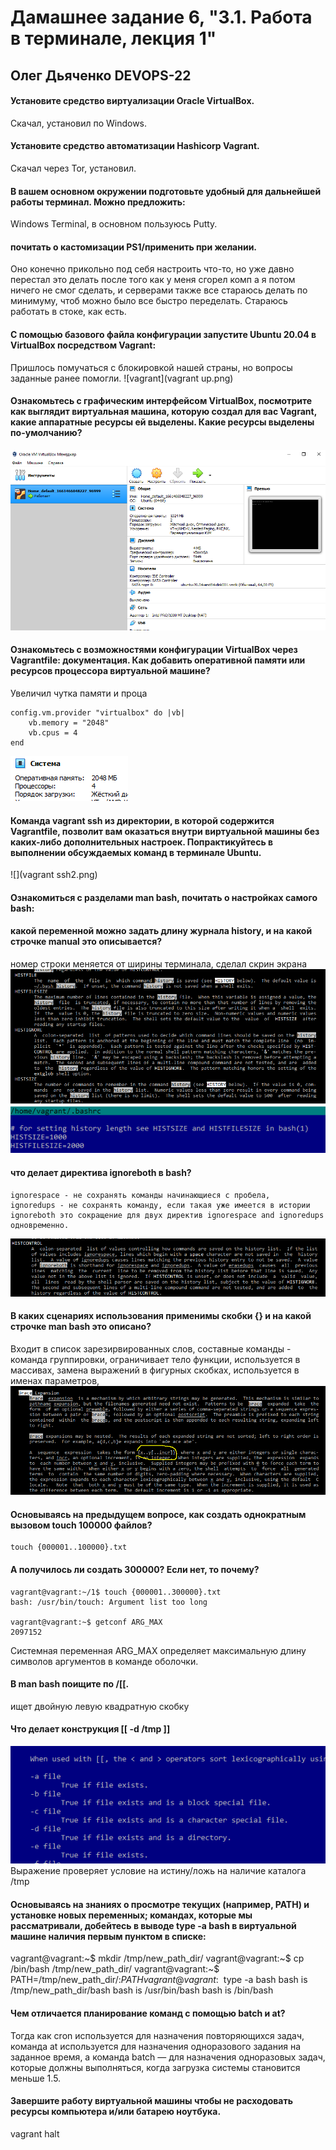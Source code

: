 # Дамашнее задание 6, "3.1. Работа в терминале, лекция 1"

## Олег Дьяченко DEVOPS-22

#### Установите средство виртуализации Oracle VirtualBox.

Скачал, установил по Windows.

#### Установите средство автоматизации Hashicorp Vagrant.

Скачал через Tor, установил.

#### В вашем основном окружении подготовьте удобный для дальнейшей работы терминал. Можно предложить:

Windows Terminal, в основном пользуюсь Putty.

#### почитать о кастомизации PS1/применить при желании.

Оно конечно прикольно под себя настроить что-то, но уже давно перестал это делать после того как у меня сгорел комп а я потом ничего не смог сделать, и серверами также все стараюсь делать по минимуму, чтоб можно было все быстро переделать. Стараюсь работать в стоке, как есть.

#### С помощью базового файла конфигурации запустите Ubuntu 20.04 в VirtualBox посредством Vagrant:

Пришлось помучаться с блокировкой нашей страны, но вопросы заданные ранее помогли.
![vagrant](vagrant up.png)

#### Ознакомьтесь с графическим интерфейсом VirtualBox, посмотрите как выглядит виртуальная машина, которую создал для вас Vagrant, какие аппаратные ресурсы ей выделены. Какие ресурсы выделены по-умолчанию?

![](virtualbox.png)

#### Ознакомьтесь с возможностями конфигурации VirtualBox через Vagrantfile: документация. Как добавить оперативной памяти или ресурсов процессора виртуальной машине?

Увеличил чутка памяти и проца

    config.vm.provider "virtualbox" do |vb|
        vb.memory = "2048"
        vb.cpus = 4
    end

![](virtualbox2.png)

#### Команда vagrant ssh из директории, в которой содержится Vagrantfile, позволит вам оказаться внутри виртуальной машины без каких-либо дополнительных настроек. Попрактикуйтесь в выполнении обсуждаемых команд в терминале Ubuntu.

![](vagrant ssh2.png)

#### Ознакомиться с разделами man bash, почитать о настройках самого bash:
#### какой переменной можно задать длину журнала history, и на какой строчке manual это описывается?
номер строки меняется от ширины терминала, сделал скрин экрана
![](history.png)
![](history2.png)

#### что делает директива ignoreboth в bash?

    ignorespace - не сохранять команды начинающиеся с пробела, 
    ignoredups - не сохранять команду, если такая уже имеется в истории
    ignoreboth это сокращение для двух директив ignorespace and ignoredups одновременно.
![](ignoreboth.png)

#### В каких сценариях использования применимы скобки {} и на какой строчке man bash это описано?

Входит в список зарезирвированных слов, cоставные команды - команда группировки, ограничивает тело функции, используется в массивах, замена выражений в фигурных скобках, используется в именах параметров,
![](brace.png)

#### Основываясь на предыдущем вопросе, как создать однократным вызовом touch 100000 файлов? 

    touch {000001..100000}.txt

#### А получилось ли создать 300000? Если нет, то почему?

    vagrant@vagrant:~/1$ touch {000001..300000}.txt
    bash: /usr/bin/touch: Argument list too long
    
    vagrant@vagrant:~$ getconf ARG_MAX
    2097152
Системная переменная ARG_MAX определяет максимальную длину символов аргументов в команде оболочки.

#### В man bash поищите по /\[\[. 

ищет двойную левую квадратную скобку

#### Что делает конструкция [[ -d /tmp ]]
![](dir.png)
Выражение проверяет условие на истину/ложь на наличие каталога /tmp

#### Основываясь на знаниях о просмотре текущих (например, PATH) и установке новых переменных; командах, которые мы рассматривали, добейтесь в выводе type -a bash в виртуальной машине наличия первым пунктом в списке:

vagrant@vagrant:~$ mkdir /tmp/new_path_dir/
vagrant@vagrant:~$ cp /bin/bash /tmp/new_path_dir/
vagrant@vagrant:~$ PATH=/tmp/new_path_dir/:$PATH
vagrant@vagrant:~$ type -a bash
bash is /tmp/new_path_dir/bash
bash is /usr/bin/bash
bash is /bin/bash

#### Чем отличается планирование команд с помощью batch и at?
Тогда как cron используется для назначения повторяющихся задач, команда at используется для назначения одноразового задания на заданное время, а команда batch — для назначения одноразовых задач, которые должны выполняться, когда загрузка системы становится меньше 1.5.

#### Завершите работу виртуальной машины чтобы не расходовать ресурсы компьютера и/или батарею ноутбука.

vagrant halt

